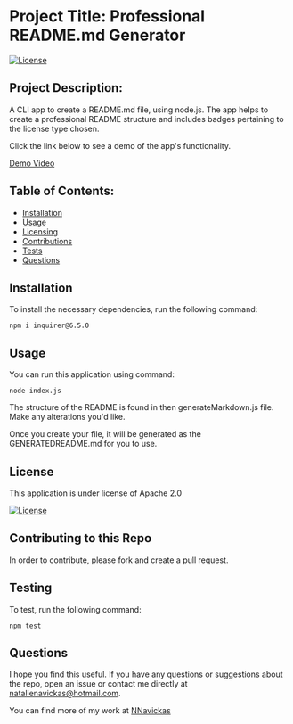 # Project Title: Professional README.md Generator

[![License](https://img.shields.io/badge/License-Apache_2.0-blue.svg)](https://opensource.org/licenses/Apache-2.0)

## Project Description: 

A CLI app to create a README.md file, using node.js. The app helps to create a professional README structure and includes badges pertaining to the license type chosen.

Click the link below to see a demo of the app's functionality.

[Demo Video](https://watch.screencastify.com/v/tBoV9Cesugxyn94dU7mm)

## Table of Contents: 
- [Installation](#installation)
- [Usage](#usage)
- [Licensing](#license)
- [Contributions](#contributing-to-this-repo)
- [Tests](#testing)
- [Questions](#questions)

## Installation

To install the necessary dependencies, run the following command:

``` npm i inquirer@6.5.0 ```

## Usage

You can run this application using command: 

``` node index.js ```

The structure of the README is found in then generateMarkdown.js file. Make any alterations you'd like.

Once you create your file, it will be generated as the GENERATEDREADME.md for you to use.

## License

This application is under license of Apache 2.0

[![License](https://img.shields.io/badge/License-Apache_2.0-blue.svg)](https://opensource.org/licenses/Apache-2.0)

## Contributing to this Repo

In order to contribute, please fork and create a pull request.

## Testing

To test, run the following command:

``` npm test ```

## Questions

I hope you find this useful. If you have any questions or suggestions about the repo, open an issue or contact me directly at natalienavickas@hotmail.com. 

You can find more of my work at [NNavickas](https://github.com/NNavickas)

